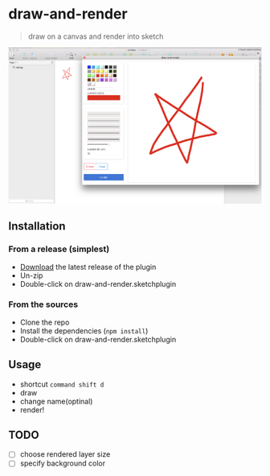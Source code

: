 # draw-and-render

> draw on a canvas and render into sketch

![Screenshot](./screenshots/screenshot.png)

## Installation

### From a release (simplest)

* [Download](https://github.com/nichenqin/draw-and-render-sketch-plugin/releases/latest) the latest release of the plugin
* Un-zip
* Double-click on draw-and-render.sketchplugin

### From the sources

* Clone the repo
* Install the dependencies (`npm install`)
* Double-click on draw-and-render.sketchplugin

## Usage

* shortcut `command shift d`
* draw
* change name(optinal)
* render!

## TODO

* [ ] choose rendered layer size
* [ ] specify background color
